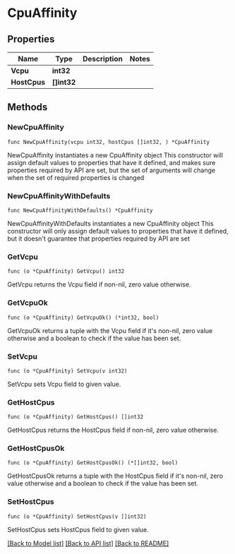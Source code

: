 # CpuAffinity

## Properties

Name | Type | Description | Notes
------------ | ------------- | ------------- | -------------
**Vcpu** | **int32** |  |
**HostCpus** | **[]int32** |  |

## Methods

### NewCpuAffinity

`func NewCpuAffinity(vcpu int32, hostCpus []int32, ) *CpuAffinity`

NewCpuAffinity instantiates a new CpuAffinity object
This constructor will assign default values to properties that have it defined,
and makes sure properties required by API are set, but the set of arguments
will change when the set of required properties is changed

### NewCpuAffinityWithDefaults

`func NewCpuAffinityWithDefaults() *CpuAffinity`

NewCpuAffinityWithDefaults instantiates a new CpuAffinity object
This constructor will only assign default values to properties that have it defined,
but it doesn't guarantee that properties required by API are set

### GetVcpu

`func (o *CpuAffinity) GetVcpu() int32`

GetVcpu returns the Vcpu field if non-nil, zero value otherwise.

### GetVcpuOk

`func (o *CpuAffinity) GetVcpuOk() (*int32, bool)`

GetVcpuOk returns a tuple with the Vcpu field if it's non-nil, zero value otherwise
and a boolean to check if the value has been set.

### SetVcpu

`func (o *CpuAffinity) SetVcpu(v int32)`

SetVcpu sets Vcpu field to given value.


### GetHostCpus

`func (o *CpuAffinity) GetHostCpus() []int32`

GetHostCpus returns the HostCpus field if non-nil, zero value otherwise.

### GetHostCpusOk

`func (o *CpuAffinity) GetHostCpusOk() (*[]int32, bool)`

GetHostCpusOk returns a tuple with the HostCpus field if it's non-nil, zero value otherwise
and a boolean to check if the value has been set.

### SetHostCpus

`func (o *CpuAffinity) SetHostCpus(v []int32)`

SetHostCpus sets HostCpus field to given value.



[[Back to Model list]](../README.md#documentation-for-models) [[Back to API list]](../README.md#documentation-for-api-endpoints) [[Back to README]](../README.md)


